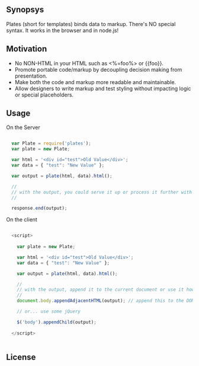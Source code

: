 
## Synopsys

Plates (short for templates) binds data to markup. There's NO special syntax. It works in the browser and in node.js!

## Motivation

- No NON-HTML in your HTML such as <%=foo%> or {{foo}}.
- Promote portable code/markup by decoupling decision making from presentation.
- Make both the code and markup more readable and maintainable.
- Allow designers to write markup and test styling without impacting logic or special placeholders.

## Usage

On the Server

```js

  var Plate = require('plates');
  var plate = new Plate;

  var html = '<div id="test">Old Value</div>';
  var data = { "test": "New Value" };

  var output = plate(html, data).html(); 

  //
  // with the output, you could serve it up or process it further with JSDOM
  //

  response.end(output);

```     

On the client

```js

  <script>
  
    var plate = new Plate;

    var html = '<div id="test">Old Value</div>';
    var data = { "test": "New Value" };

    var output = plate(html, data).html();

    //
    // with the output, append it to the current document or use it however you want.
    //
    document.body.appendAdjacentHTML(output); // append this to the DOM using native DOM APIs.

    // or... use some jQuery

    $('body').appendChild(output);
  
  </script>
  
```

## License